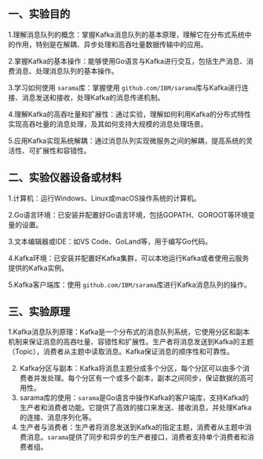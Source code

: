 ## 一、实验目的

1.理解消息队列的概念：掌握Kafka消息队列的基本原理，理解它在分布式系统中的作用，特别是在解耦、异步处理和高吞吐量数据传输中的应用。

2.掌握Kafka的基本操作：能够使用Go语言与Kafka进行交互，包括生产消息、消费消息、处理消息队列的基本操作。

3.学习如何使用 `sarama`库：掌握使用 `github.com/IBM/sarama`库与Kafka进行连接、消息发送和接收，处理Kafka的消息传递机制。

4.理解Kafka的高吞吐量和扩展性：通过实验，理解如何利用Kafka的分布式特性实现高吞吐量的消息处理，及其如何支持大规模的消息处理场景。

5.应用Kafka实现系统解耦：通过消息队列实现微服务之间的解耦，提高系统的灵活性、可扩展性和容错性。

## 二、实验仪器设备或材料

1.计算机：运行Windows、Linux或macOS操作系统的计算机。

2.Go语言环境：已安装并配置好Go语言环境，包括GOPATH、GOROOT等环境变量的设置。

3.文本编辑器或IDE：如VS Code、GoLand等，用于编写Go代码。

4.Kafka环境：已安装并配置好Kafka集群，可以本地运行Kafka或者使用云服务提供的Kafka实例。

5.Kafka客户端库：使用 `github.com/IBM/sarama`库进行Kafka消息队列的操作。

## 三、实验原理

1.Kafka消息队列原理：Kafka是一个分布式的消息队列系统，它使用分区和副本机制来保证消息的高吞吐量、容错性和扩展性。生产者将消息发送到Kafka的主题（Topic），消费者从主题中读取消息。Kafka保证消息的顺序性和可靠性。

2. Kafka分区与副本：Kafka将消息主题分成多个分区，每个分区可以由多个消费者并发处理。每个分区有一个或多个副本，副本之间同步，保证数据的高可用性。
3. sarama库的使用：`sarama`是Go语言中操作Kafka的客户端库，支持Kafka的生产者和消费者功能。它提供了高效的接口来发送、接收消息，并处理Kafka的连接、消息序列化等。
4. 生产者与消费者：生产者将消息发送到Kafka的指定主题，消费者从主题中消费消息。`sarama`提供了同步和异步的生产者接口，消费者支持单个消费者和消费者组。
